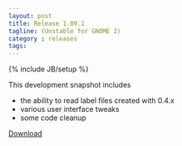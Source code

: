 ```yaml
---
layout: post
title: Release 1.89.1
tagline: (Unstable for GNOME 2)
category : releases
tags:
---
```

{% include JB/setup %}

This development snapshot includes

- the ability to read label files created with 0.4.x
- various user interface tweaks
- some code cleanup

[Download](/pages/download.html)
